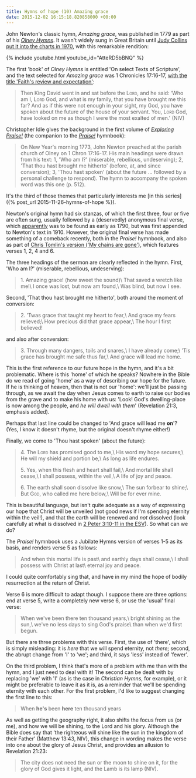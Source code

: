 ```yaml
---
title: Hymns of hope (10) Amazing grace
date: 2015-12-02 16:15:18.820858000 +00:00
---
```

John Newton's classic hymn, _Amazing grace_, was published in 1779 as part of his [_Olney Hymns_](http://www.ccel.org/ccel/newton/olneyhymns.Book1.iCH.h1_41.html). It wasn't widely sung in Great Britain until [Judy Collins put it into the charts in 1970](http://www.officialcharts.com/search/singles/amazing%20grace/), with this remarkable rendition:

{% include youtube.html youtube_id="AtteRD5bBNQ" %}

The first 'book' of _Olney Hymns_ is entitled 'On select Texts of Scripture', and the text selected for _Amazing grace_ was 1 Chronicles 17:16-17, [with the title 'Faith's review and expectation'](http://lcweb2.loc.gov/cgi-bin/ampage?collId=rbc3&fileName=rbc0001_2006pre79197page.db&recNum=93):

> Then King David went in and sat before the L<span style="font-variant:small-caps">ord</span>, and he said: ‘Who am I, L<span style="font-variant:small-caps">ord</span> God, and what is my family, that you have brought me this far? And as if this were not enough in your sight, my God, you have spoken about the future of the house of your servant. You, L<span style="font-variant:small-caps">ord</span> God, have looked on me as though I were the most exalted of men.' (NIV)

Christopher Idle gives the background in the first volume of [_Exploring Praise!_](http://www.praise.org.uk/product/exploring-praise-one/) (the companion to the [_Praise!_](http://www.praise.org.uk/) hymnbook):

> On New Year's morning 1773, John Newton preached at the parish church of Olney on 1 Chron 17:16-17. His main headings were drawn from his text: 1, 'Who am I?' (miserable, rebellious, undeserving); 2, 'That thou hast brought me hitherto' (before, at, and since conversion); 3, 'Thou hast spoken' (about the future ... followed by a personal challenge to respond). The hymn to accompany the spoken word was this one (p. 512).

It's the third of those themes that particularly interests me [in this series]({% post_url 2015-11-26-hymns-of-hope %}).

Newton's original hymn had six stanzas, of which the first three, four or five are often sung, usually followed by a (deservedly) anonymous final verse, which [apparently](http://www.hymnary.org/text/amazing_grace_how_sweet_the_sound#notes) was to be found as early as 1790, but was first appended to Newton's text in 1910. However, the original final verse has made something of a comeback recently, both in the _Praise!_ hymnbook, and also as part of [Chris Tomlin's version ('My chains are gone')](https://www.youtube.com/watch?v=Y-4NFvI5U9w), which features verses 1, 2, 4 and 6.

The three headings of the sermon are clearly reflected in the hymn. First, 'Who am I?' (miserable, rebellious, undeserving):

> 1\. Amazing grace! (how sweet the sound)\\
> That saved a wretch like me!\\
> I once was lost, but now am found,\\
> Was blind, but now I see.

Second, 'That thou hast brought me hitherto', both around the moment of conversion:

> 2\. ’Twas grace that taught my heart to fear,\\
> And grace my fears relieved;\\
> How precious did that grace appear,\\
> The hour I first believed!

and also after conversion:

> 3\. Through many dangers, toils and snares,\\
> I have already come;\\
> ’Tis grace has brought me safe thus far,\\
> And grace will lead me home.

This is the first reference to our future hope in the hymn, and it's a bit problematic. Where is this 'home' of which he speaks? Nowhere in the Bible do we read of going 'home' as a way of describing our hope for the future. If he is thinking of heaven, then that is not our 'home': we'll just be passing through, as we await the day when Jesus comes to earth to raise our bodies from the grave and to make his home with us: 'Look! God's dwelling-place is now among the people, and _he will dwell with them_' (Revelation 21:3, emphasis added).

Perhaps that last line could be changed to 'And grace will lead me **on**'? (Yes, I know it doesn't rhyme, but the original doesn't rhyme either!)

Finally, we come to 'Thou hast spoken' (about the future):

> 4\. The L<span style="font-variant:small-caps">ord</span> has promised good to me,\\
> His word my hope secures;\\
> He will my shield and portion be,\\
> As long as life endures.
>
> 5\. Yes, when this flesh and heart shall fail,\\
> And mortal life shall cease,\\
> I shall possess, within the veil,\\
> A life of joy and peace.
>
> 6\. The earth shall soon dissolve like snow,\\
> The sun forbear to shine;\\
> But G<span style="font-variant:small-caps">od</span>, who called me here below,\\
> Will be for ever mine.

This is beautiful language, but isn't quite adequate as a way of expressing our hope that Christ will be unveiled (not good news if I'm spending eternity within the veil!), and that the earth will be renewed and _not_ dissolved (look carefully at what is dissolved in [2 Peter 3:10-11 in the ESV](https://www.biblegateway.com/passage/?search=2pet+3%3A10-11&version=ESVUK)). So what can we do?

The _Praise!_ hymnbook uses a Jubilate Hymns version of verses 1-5 as its basis, and renders verse 5 as follows:

> And when this mortal life is past\\
> and earthly days shall cease,\\
> I shall possess with Christ at last\\
> eternal joy and peace.

I could quite comfortably sing that, and have in my mind the hope of bodily resurrection at the return of Christ.

Verse 6 is more difficult to adapt though. I suppose there are three options: end at verse 5, write a completely new verse 6, or use the 'usual' final verse:

> When we've been there ten thousand years,\\
> bright shining as the sun,\\
> we've no less days to sing God's praise\\
> than when we'd first begun.

But there are three problems with this verse. First, the use of 'there', which is simply misleading: it is _here_ that we will spend eternity, not _there_; second, the abrupt change from 'I' to 'we'; and third, it says 'less' instead of 'fewer'.

On the third problem, I think that's more of a problem with me than with the hymn, and I just need to deal with it! The second can be dealt with by replacing 'we' with 'I' (as is the case in _Christian Hymns_, for example), or it might be preferable to leave it as it is, as a reminder that we'll be spending eternity with each other. For the first problem, I'd like to suggest changing the first line to this:

> When **he's** been **here** ten thousand years

As well as getting the geography right, it also shifts the focus from us (or me), and how we will be shining, to the Lord and his glory. Although the Bible does say that 'the righteous will shine like the sun in the kingdom of their Father' (Matthew 13:43, NIV), this change in wording makes the verse into one about the glory of Jesus Christ, and provides an allusion to Revelation 21:23:

> The city does not need the sun or the moon to shine on it, for the glory of God gives it light, and the Lamb is its lamp (NIV).
